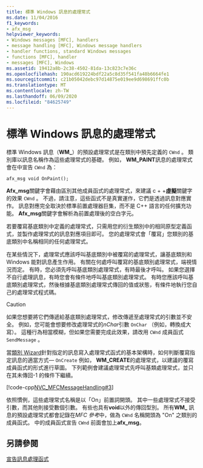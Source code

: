 ```yaml
---
title: 標準 Windows 訊息的處理常式
ms.date: 11/04/2016
f1_keywords:
- afx_msg
helpviewer_keywords:
- Windows messages [MFC], handlers
- message handling [MFC], Windows message handlers
- handler functions, standard Windows messages
- functions [MFC], handler
- messages [MFC], Windows
ms.assetid: 19412a8b-2c38-4502-81da-13c823c7e36c
ms.openlocfilehash: 190acd619224bdf22a5c8d35f541fa48b6664fe1
ms.sourcegitcommit: c21b05042debc97d14875e019ee9d698691ffc0b
ms.translationtype: MT
ms.contentlocale: zh-TW
ms.lasthandoff: 06/09/2020
ms.locfileid: "84625749"
---
```

# <a name="handlers-for-standard-windows-messages"></a>標準 Windows 訊息的處理常式

標準 Windows 訊息（**WM_**）的預設處理常式是在類別中預先定義的 `CWnd` 。 類別庫以訊息名稱作為這些處理常式的基礎。 例如， **WM_PAINT**訊息的處理常式會在中宣告 `CWnd` 為：

`afx_msg void OnPaint();`

**Afx_msg**關鍵字會藉由區別其他成員函式的處理常式，來建議 c + +**虛擬**關鍵字的效果 `CWnd` 。 不過，請注意，這些函式不是真實運作，它們是透過訊息對應實作。 訊息對應完全取決於標準前置處理器巨集，而不是 C++ 語言的任何擴充功能。 **Afx_msg**關鍵字會解析為前置處理後的空白字元。

若要覆寫基底類別中定義的處理常式，只需用您的衍生類別中的相同原型定義函式，並製作處理常式的訊息對應項目即可。 您的處理常式會「覆寫」您類別的基底類別中名稱相同的任何處理常式。

在某些情況下，處理常式應該呼叫基底類別中被覆寫的處理常式，讓基底類別和 Windows 能對訊息產生作用。 有關在何處呼叫覆寫的基底類別處理常式，端視情況而定。 有時，您必須先呼叫基底類別處理常式，有時最後才呼叫。 如果您選擇不自行處理訊息，有時您會有條件地呼叫基底類別處理常式。 有時您應該呼叫基底類別處理常式，然後根據基底類別處理常式傳回的值或狀態，有條件地執行您自己的處理常式程式碼。

> [!CAUTION]
> 如果您想要將它們傳遞給基底類別處理常式，修改傳遞至處理常式的引數並不安全。 例如，您可能會想要修改處理常式的*nChar*引數 `OnChar` （例如，轉換成大寫）。 這種行為相當模糊，但如果您需要完成此效果，請改用 `CWnd` 成員函式 `SendMessage` 。

當[類別 Wizard](reference/mfc-class-wizard.md)針對指定的訊息寫入處理常式函式的基本架構時，如何判斷覆寫指定訊息的適當方式— `OnCreate` 例如， **WM_CREATE**的處理常式，以建議的覆寫成員函式的形式進行草圖。 下列範例會建議處理常式先呼叫基類處理常式，並只在其未傳回-1 的條件下繼續。

[!code-cpp[NVC_MFCMessageHandling#3](codesnippet/cpp/handlers-for-standard-windows-messages_1.cpp)]

依照慣例，這些處理常式名稱是以「On」前置詞開頭。 其中一些處理常式不接受引數，而其他則接受數個引數。 有些也具有**void**以外的傳回型別。 所有**WM_** 訊息的預設處理常式都會記錄在*MFC 參考*中，做為 `CWnd` 名稱開頭為 "On" 之類別的成員函式。 中的成員函式宣告 `CWnd` 前面會加上**afx_msg**。

## <a name="see-also"></a>另請參閱

[宣告訊息處理函式](declaring-message-handler-functions.md)
